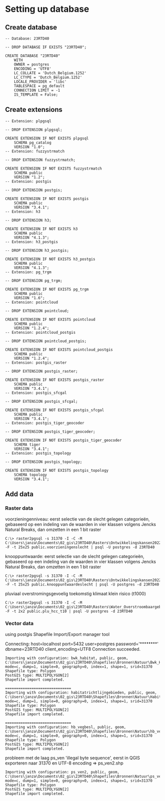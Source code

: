 # Setting up database
## Create database
```
-- Database: 23RTD40

-- DROP DATABASE IF EXISTS "23RTD40";

CREATE DATABASE "23RTD40"
    WITH
    OWNER = postgres
    ENCODING = 'UTF8'
    LC_COLLATE = 'Dutch_Belgium.1252'
    LC_CTYPE = 'Dutch_Belgium.1252'
    LOCALE_PROVIDER = 'libc'
    TABLESPACE = pg_default
    CONNECTION LIMIT = -1
    IS_TEMPLATE = False;
```
## Create extensions
```
-- Extension: plpgsql

-- DROP EXTENSION plpgsql;

CREATE EXTENSION IF NOT EXISTS plpgsql
    SCHEMA pg_catalog
    VERSION "1.0";
-- Extension: fuzzystrmatch

-- DROP EXTENSION fuzzystrmatch;

CREATE EXTENSION IF NOT EXISTS fuzzystrmatch
    SCHEMA public
    VERSION "1.2";
-- Extension: postgis

-- DROP EXTENSION postgis;

CREATE EXTENSION IF NOT EXISTS postgis
    SCHEMA public
    VERSION "3.4.1";
-- Extension: h3

-- DROP EXTENSION h3;

CREATE EXTENSION IF NOT EXISTS h3
    SCHEMA public
    VERSION "4.1.3";
-- Extension: h3_postgis

-- DROP EXTENSION h3_postgis;

CREATE EXTENSION IF NOT EXISTS h3_postgis
    SCHEMA public
    VERSION "4.1.3";
-- Extension: pg_trgm

-- DROP EXTENSION pg_trgm;

CREATE EXTENSION IF NOT EXISTS pg_trgm
    SCHEMA public
    VERSION "1.6";
-- Extension: pointcloud

-- DROP EXTENSION pointcloud;

CREATE EXTENSION IF NOT EXISTS pointcloud
    SCHEMA public
    VERSION "1.2.4";
-- Extension: pointcloud_postgis

-- DROP EXTENSION pointcloud_postgis;

CREATE EXTENSION IF NOT EXISTS pointcloud_postgis
    SCHEMA public
    VERSION "1.2.4";
-- Extension: postgis_raster

-- DROP EXTENSION postgis_raster;

CREATE EXTENSION IF NOT EXISTS postgis_raster
    SCHEMA public
    VERSION "3.4.1";
-- Extension: postgis_sfcgal

-- DROP EXTENSION postgis_sfcgal;

CREATE EXTENSION IF NOT EXISTS postgis_sfcgal
    SCHEMA public
    VERSION "3.4.1";
-- Extension: postgis_tiger_geocoder

-- DROP EXTENSION postgis_tiger_geocoder;

CREATE EXTENSION IF NOT EXISTS postgis_tiger_geocoder
    SCHEMA tiger
    VERSION "3.4.1";
-- Extension: postgis_topology

-- DROP EXTENSION postgis_topology;

CREATE EXTENSION IF NOT EXISTS postgis_topology
    SCHEMA topology
    VERSION "3.4.1";
```
## Add data

### Raster data
voorzieningenniveau: eerst selectie van de slecht gelegen categorieën, gebaseerd op een indeling van de waarden in vier klassen volgens Jencks Natural Breaks, dan omzetten in een 1 bit raster
```
C:\> raster2pgsql -s 31370 -I -C -M C:\Users\janza\Documents\02_gis\23RTD40\Rasters\Ontwikkelingskansen2022\voorzieningsniveau_2022_natural_breaks_25_Slecht.tif -F -t 25x25 public.voorzieningenslecht | psql -U postgres -d 23RTD40
```
knooppuntwaarde: eerst selectie van de slecht gelegen categorieën, gebaseerd op een indeling van de waarden in vier klassen volgens Jencks Natural Breaks, dan omzetten in een 1 bit raster
```
C:\> raster2pgsql -s 31370 -I -C -M C:\Users\janza\Documents\02_gis\23RTD40\Rasters\Ontwikkelingskansen2022\knooppuntwaarde_OV_2022_natural_breaks_25_Slecht.tif -F -t 25x25 public.knooppuntwaardeslecht | psql -U postgres -d 23RTD40
```
pluviaal overstromingsgevoelig toekomstig klimaat klein risico (t1000) 
```
C:\> raster2pgsql -s 31370 -I -C -M C:\Users\janza\Documents\02_gis\23RTD40\Rasters\Water_Overstroombaargebied\waterdiepte_PLU_hCC_T10_Groterdan0.tif -F -t 2x2 public.plu_hcc_t10 | psql -U postgres -d 23RTD40
```


### Vector data 

using postgis Shapefile Import/Export manager tool

Connecting:  host=localhost port=5432 user=postgres password='********' dbname=23RTD40 client_encoding=UTF8
Connection succeeded.

```
Importing with configuration: bwk_habitat, public, geom, C:\Users\janza\Documents\02_gis\23RTD40\Shapefiles\Bronnen\Natuur\Bwk_Habitat.shp, mode=c, dump=1, simple=0, geography=0, index=1, shape=1, srid=31370
Shapefile type: Polygon
PostGIS type: MULTIPOLYGON[2]
Shapefile import completed.

==============================
Importing with configuration: habitatrichtlijngebieden, public, geom, C:\Users\janza\Documents\02_gis\23RTD40\Shapefiles\Bronnen\Natuur\Habitatrichtlijngebieden.shp, mode=c, dump=1, simple=0, geography=0, index=1, shape=1, srid=31370
Shapefile type: Polygon
PostGIS type: MULTIPOLYGON[2]
Shapefile import completed.

==============================
Importing with configuration: hb_vegbesl, public, geom, C:\Users\janza\Documents\02_gis\23RTD40\Shapefiles\Bronnen\Natuur\hb_vegbesl.shp, mode=c, dump=1, simple=0, geography=0, index=1, shape=1, srid=31370
Shapefile type: Polygon
PostGIS type: MULTIPOLYGON[2]
Shapefile import completed.
```
probleem met de laag ps_ven 'illegal byte sequence', eerst in QGIS exporteren naar 31370 en UTF-8 encoding => ps_ven2.shp

```
Importing with configuration: ps_ven2, public, geom, C:\Users\janza\Documents\02_gis\23RTD40\Shapefiles\Bronnen\Natuur\ps_ven2.shp, mode=c, dump=1, simple=0, geography=0, index=1, shape=1, srid=31370
Shapefile type: Polygon
PostGIS type: MULTIPOLYGON[2]
Shapefile import completed.
```